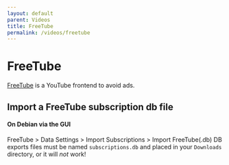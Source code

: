 ```yaml
---
layout: default
parent: Videos
title: FreeTube
permalink: /videos/freetube
---
```


# FreeTube

[FreeTube][homepage] is a YouTube frontend to avoid ads.

## Import a FreeTube subscription db file

#### On Debian via the GUI
FreeTube > Data Settings > Import Subscriptions > Import FreeTube(.db)
DB exports files must be named `subscriptions.db` and placed in your `Downloads` directory, or it will *not* work!

[homepage]: https://freetube.io
